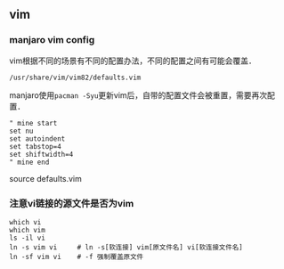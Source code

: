 ## vim

### manjaro vim config

vim根据不同的场景有不同的配置办法，不同的配置之间有可能会覆盖．

```vim
/usr/share/vim/vim82/defaults.vim
```

manjaro使用`pacman -Syu`更新vim后，自带的配置文件会被重置，需要再次配置．

```vim
" mine start
set nu
set autoindent
set tabstop=4
set shiftwidth=4
" mine end
```

source defaults.vim

### 注意vi链接的源文件是否为vim

```vim
which vi
which vim
ls -il vi
ln -s vim vi     # ln -s[软连接] vim[原文件名] vi[软连接文件名]
ln -sf vim vi    # -f 强制覆盖原文件
```
